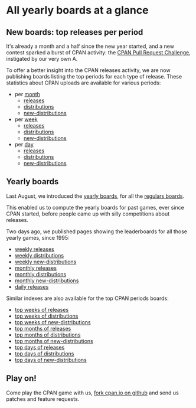 # All yearly boards at a glance

## New boards: top releases per period

It's already a month and a half since the new year started, and a new
contest sparked a burst of CPAN activity: the
[CPAN Pull Request Challenge](http://blogs.perl.org/users/neilb/2014/12/take-the-2015-cpan-pull-request-challenge.html),
instigated by our very own A<NEILB>.

To offer a better insight into the CPAN releases activity, we are now
publishing boards listing the top periods for each type of release.
These statistics about CPAN uploads are available for various periods:

- per [month](/board/top/month/)
    - [releases](/board/top/month/releases/)
    - [distributions](/board/top/month/distributions/)
    - [new-distributions](/board/top/month/new-distributions/)
- per [week](/board/top/week/)
    - [releases](/board/top/week/releases/)
    - [distributions](/board/top/week/distributions/)
    - [new-distributions](/board/top/week/new-distributions/)
- per [day](/board/top/day/)
    - [releases](/board/top/day/releases/)
    - [distributions](/board/top/day/distributions/)
    - [new-distributions](/board/top/day/new-distributions/)

## Yearly boards

Last August, we introduced the [yearly boards](/pulse/2014/08/yearly-boards.html),
for all the [regulars boards](/board/once-a/).

This enabled us to compute the yearly boards for past games, ever since
CPAN started, before people came up with silly competitions about releases.

Two days ago, we published pages showing the leaderboards for all those yearly
games, since 1995:

- [weekly releases](/board/once-a/week/releases/years.html)
- [weekly distributions](/board/once-a/week/distributions/years.html)
- [weekly new-distributions](/board/once-a/week/new-distributions/years.html)
- [monthly releases](/board/once-a/month/releases/years.html)
- [monthly distributions](/board/once-a/month/distributions/years.html)
- [monthly new-distributions](/board/once-a/month/new-distributions/years.html)
- [daily releases](/board/once-a/day/releases/years.html)

Similar indexes are also available for the top CPAN periods boards:

- [top weeks of releases](/board/top/week/releases/years.html)
- [top weeks of distributions](/board/top/week/distributions/years.html)
- [top weeks of new-distributions](/board/top/week/new-distributions/years.html)
- [top months of releases](/board/top/month/releases/years.html)
- [top months of distributions](/board/top/month/distributions/years.html)
- [top months of new-distributions](/board/top/month/new-distributions/years.html)
- [top days of releases](/board/top/day/releases/years.html)
- [top days of distributions](/board/top/day/distributions/years.html)
- [top days of new-distributions](/board/top/day/new-distributions/years.html)

## Play on!

Come play the CPAN game with us, [fork cpan.io on github](http://github.com/book/CPANio/)
and send us patches and feature requests.
